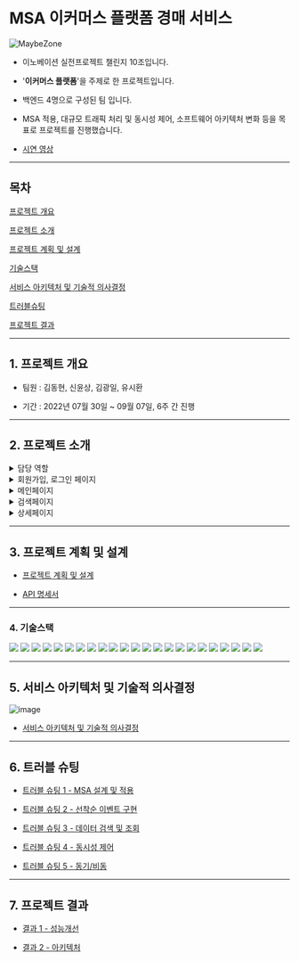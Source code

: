 # MSA 이커머스 플랫폼 경매 서비스  

  
![MaybeZone](https://github.com/challenge-first/About/assets/134407121/2a4a7e82-c399-4b9c-83cc-107eb5a57969)   


- 이노베이션 실전프로젝트 챌린지 10조입니다.

- '__이커머스 플랫폼__'을 주제로 한 프로젝트입니다.    
 
- 백엔드 4명으로 구성된 팀 입니다.  
  
- MSA 적용, 대규모 트래픽 처리 및 동시성 제어, 소프트웨어 아키텍처 변화 등을 목표로 프로젝트를 진행했습니다.    
  
- [시연 영상](https://youtu.be/2ey6WT7xDc0?si=5JjYzkGk7hrGTJuZ)  

* * *  

## 목차
[프로젝트 개요](#1-프로젝트-개요)  

[프로젝트 소개](#2-프로젝트-소개)  

[프로젝트 계획 및 설계](#3-프로젝트-계획-및-설계) 

[기술스택](#4-기술스택)  

[서비스 아키텍처 및 기술적 의사결정](#5-서비스-아키텍처-및-기술적-의사결정)  

[트러블슈팅](#6-트러블-슈팅)  

[프로젝트 결과](#7-프로젝트-결과)  

* * *  

## 1. 프로젝트 개요

- 팀원 : 김동현, 신윤상, 김광일, 유시환

    
- 기간 : 2022년 07월 30일 ~ 09월 07일, 6주 간 진행

* * *  

## 2. 프로젝트 소개


<details>
<summary> 담당 역할 </summary>

| 이름 | 담당 역할 | Github |
| --- | --- | --- |
| 김동현(팀장) | - 상품 도메인 개발
- 상품 검색, 조회, 필터, 페이징 성능 개선
- 상품 서버 구현 / CI/CD 배포 환경 구성
- 모놀리스 초기 디렉토리 구조 설정
- 모놀리스에서 상품 검색 및 조회 기능 구현
- Junit, Mockito를 활용한 테스트 구현
- 상품 도메인 조회 검색, 필터 기능 구현
- 상품 데이터 수집
- Front-End MVP 구현
- Front-End 상품 검색, 조회 구현 |  |
| 신윤상 | - 상품 데이터 수집
- 모놀리스에서 회원 기능 구현
- 모놀리스에서 Junit, Mockito를 활용한 Test 코드 작성
- 초기 MSA 구조 설계
- APIGatewayServer 구현
- 이벤트 도메인 설계
- Redis 및 Kafka 사용하여 이벤트 대기열 서버 및 스케줄러 서버 구현
- 이벤트 쿠폰 발급 서버 구현
- 회원 서버 구현 / CI/CD 배포 환경 구성
- Jmeter nGrinder를 사용한 테스트 |  |
| 김광일 | - 상품 데이터 수집
- 모놀리스에서 경매 조회 기능 구현
- 모놀리스에서 주문 결제 기능 구현
- 모놀리스에서 Junit, Mockito를 활용한 Test 코드 작성
- Jmeter, nGrinder를 활용한 동시성 테스트 / 테스트 모니터링
- Prometheus, Grafana 모니터링 서버 구현
- 결제 서버 구현 / CI/CD 배포 환경 구성
- 이벤트 도메인 설계
- 이벤트 쿠폰 발급 서버 구현
- Redisson 분산 락 사용하여, 이벤트 대기열 서버 구현
- Docker-compose 활용 Kafka 서버 구축
- 로그인, 포인트 조회, 포인트 충전, 결제 Front-End 구현 |  |
| 유시환 | - 상품 데이터 수집
- 모놀리스에서 로깅, Dto, 경매 입찰 기능 구현
- 모놀리스에서 Junit, Mockito를 활용한 Test 코드 작성
- Jmeter를 활용한 동시성 테스트
- 경매 도메인 조회/입찰/낙찰 기능 구현
- 스프링 AOP를 활용한 로깅 구현
- Zipkin, Micrometer를 활용한 분산추적 기능 구현 및 배포
- Resilience4j를 활용한 CircuitBreaker 패턴 구현
- 소프트웨어 아키텍처 변경
- 경매, 상품의 카프카 메세지 Producer, Consumer 구현
- 상품 상세 조회 Front-End 구현
- 경매 조회/낙찰 Front-End 구현 
- Readme, Wiki 작성 |  |

</details>

<details>
<summary> 회원가입, 로그인 페이지 </summary>  
  <img src='./src/main/resources/images/GGsignuplogin.png' width="70%">  
  
  - 회원가입, 로그인 
</details>

<details>
<summary> 메인페이지 </summary>  
  <img src='./src/main/resources/images/GGmain.png' width="70%">  
  
  - 게시물 조회, 검색    
</details>

<details>
<summary> 검색페이지 </summary>  
   <img src='./src/main/resources/images/GGsearchtitle.png' width="70%">  
  
  - 제목 검색  

   <img src='./src/main/resources/images/GGsearchwriter.png' width="70%">  
   
   - 작성자 검색    
</details>  

<details>
<summary> 상세페이지 </summary>    
  <img src='./src/main/resources/images/GGcreatepost.png' width="70%">  
  
  - 게시글 작성,수정,삭제  

  <img src='./src/main/resources/images/GGcreatecomment.png' width="70%">  
  
  - 댓글 작성,수정,삭제  
</details>   

* * *  

## 3. 프로젝트 계획 및 설계
  
- [프로젝트 계획 및 설계](https://github.com/challenge-first/About/wiki/Project-%7C-Plan-&-Design)
  
- [API 명세서](https://github.com/challenge-first/About/wiki#3-api) 

* * *  
  
### 4. 기술스택

<img src="https://img.shields.io/badge/MSA-232F3E?style=for-the-badge"/> <img src="https://img.shields.io/badge/OpenJDK-232F3E?style=for-the-badge&logo=OpenJDK&logoColor=white"/> <img src="https://img.shields.io/badge/MSA-232F3E?style=for-the-badge"/> <img src="https://img.shields.io/badge/Spring-6DB33F?style=for-the-badge&logo=Spring&logoColor=white"> <img src="https://img.shields.io/badge/Springboot-6DB33F?style=for-the-badge&logo=Springboot&logoColor=white"> <img src="https://img.shields.io/badge/SpringAOP-6DB33F?style=for-the-badge"> <img src="https://img.shields.io/badge/gradle-02303A?style=for-the-badge&logo=gradle&logoColor=white"> <img src="https://img.shields.io/badge/Apache_Kafka-02303A?style=for-the-badge"> <img src="https://img.shields.io/badge/mysql-4479A1?style=for-the-badge&logo=mysql&logoColor=white"> <img src="https://img.shields.io/badge/amazonec2-FF9900?style=for-the-badge&logo=amazonec2&logoColor=white"/> <img src="https://img.shields.io/badge/amazonrds-527FFF?style=for-the-badge&logo=amazonrds&logoColor=white"/> <img src="https://img.shields.io/badge/Zipkin-4479A1?style=for-the-badge"/> <img src="https://img.shields.io/badge/Resilience4j-4479A1?style=for-the-badge"/> <img src="https://img.shields.io/badge/redis-DC382D?style=for-the-badge&logo=redis&logoColor=white"/> <img src="https://img.shields.io/badge/JWT-999999?style=for-the-badge"> <img src="https://img.shields.io/badge/Jmeter-999999?style=for-the-badge"> <img src="https://img.shields.io/badge/nGrinder-999999?style=for-the-badge"> <img src="https://img.shields.io/badge/nGrinder-999999?style=for-the-badge"> <img src="https://img.shields.io/badge/Querydsl-999999?style=for-the-badge"/> <img src="https://img.shields.io/badge/Prometheus-999999?style=for-the-badge"/> <img src="https://img.shields.io/badge/Grafana-999999?style=for-the-badge"/> <img src="https://img.shields.io/badge/GithubAction-999999?style=for-the-badge"/> <img src="https://img.shields.io/badge/Docker-999999?style=for-the-badge"/>

* * *  

## 5. 서비스 아키텍처 및 기술적 의사결정  

![image](https://github.com/challenge-first/About/assets/134407121/f32017ad-edd1-44d5-a05a-518aede2c933) 

     
- [서비스 아키텍처 및 기술적 의사결정](https://github.com/challenge-first/About/wiki/Project-%7C-Result-1-%E2%80%90-Architecture#1-%EC%84%9C%EB%B9%84%EC%8A%A4-%EC%95%84%ED%82%A4%ED%85%8D%EC%B2%98)

* * *  

## 6. 트러블 슈팅

- [트러블 슈팅 1 - MSA 설계 및 적용](https://github.com/challenge-first/About/wiki/Project-%7C-Troubleshooting#1-msa-%EC%84%A4%EA%B3%84-%EB%B0%8F-%EC%A0%81%EC%9A%A9)

 
- [트러블 슈팅 2 - 선착순 이벤트 구현](https://github.com/challenge-first/About/wiki/Project-%7C-Troubleshooting#2-%EC%84%A0%EC%B0%A9%EC%88%9C-%EC%9D%B4%EB%B2%A4%ED%8A%B8-%EA%B5%AC%ED%98%84)

  
- [트러블 슈팅 3 - 데이터 검색 및 조회](https://github.com/challenge-first/About/wiki/Project-%7C-Troubleshooting#3-%EB%8D%B0%EC%9D%B4%ED%84%B0-%EA%B2%80%EC%83%89--%EC%A1%B0%ED%9A%8C) 

  
- [트러블 슈팅 4 - 동시성 제어](https://github.com/challenge-first/About/wiki/Project-%7C-Troubleshooting#4-%EB%8F%99%EC%8B%9C%EC%84%B1-%EC%A0%9C%EC%96%B4) 

  
- [트러블 슈팅 5 - 동기/비동](https://github.com/challenge-first/About/wiki/Project-%7C-Troubleshooting#5-%EB%8F%99%EA%B8%B0%EB%B9%84%EB%8F%99%EA%B8%B0) 

* * *  

## 7. 프로젝트 결과  

- [결과 1 - 성능개선](https://github.com/challenge-first/About/wiki/Project-%7C-Result-2-%E2%80%90--Improvements)

   
- [결과 2 - 아키텍처](https://github.com/challenge-first/About/wiki/Project-%7C-Result-1-%E2%80%90-Architecture)



